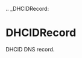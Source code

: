 [//]: # (THE CONTENT BELOW IS GENERATED. DO NOT EDIT.)
.. _DHCIDRecord:

# DHCIDRecord
[//]: # (ADD YOUR NOTES BELOW. THESE WILL BE PICKED EVERY TIME THE DOCS ARE REGENERATED. //end)
DHCID DNS record.